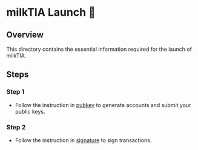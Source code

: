 # milkTIA Launch 🥛

## Overview

This directory contains the essential information required for the launch of milkTIA.

## Steps

### Step 1

- Follow the instruction in [pubkey](pubkey/README.md) to generate
  accounts and submit your public keys.

### Step 2

- Follow the instruction in [signature](signature/README.md) to sign transactions.
